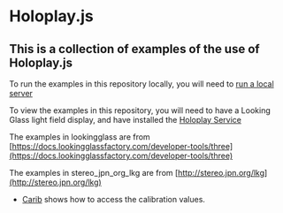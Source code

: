 # Holoplay.js
## This is a collection of examples of the use of Holoplay.js

To run the examples in this repository locally, you will need to [run a local server](https://docs.lookingglassfactory.com/developer-tools/three/localserver)

To view the examples in this repository, you will need to have a Looking Glass light field display, and have installed the [Holoplay Service](https://docs.lookingglassfactory.com/getting-started/holoplay-service#holoplay-service)

The examples in lookingglass are from [https://docs.lookingglassfactory.com/developer-tools/three](https://docs.lookingglassfactory.com/developer-tools/three)

The examples in stereo_jpn_org_lkg are from [http://stereo.jpn.org/lkg](http://stereo.jpn.org/lkg)
- [Carib](stereo_jpn_org_lkg/carib/index.html) shows how to access the calibration values.
